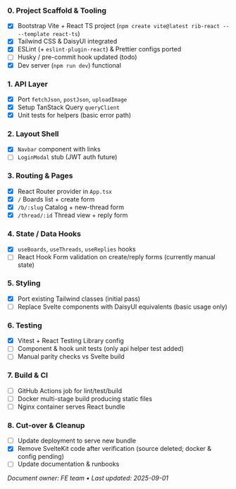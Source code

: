 
### 0. Project Scaffold & Tooling
+ [x] Bootstrap Vite + React TS project (`npm create vite@latest rib-react -- --template react-ts`)
+ [x] Tailwind CSS & DaisyUI integrated
+ [x] ESLint (+ `eslint-plugin-react`) & Prettier configs ported
+ [ ] Husky / pre-commit hook updated (todo)
+ [x] Dev server (`npm run dev`) functional

### 1. API Layer
- [x] Port `fetchJson`, `postJson`, `uploadImage`
- [x] Setup TanStack Query `queryClient`
- [x] Unit tests for helpers (basic error path)

### 2. Layout Shell
- [x] `Navbar` component with links
- [ ] `LoginModal` stub (JWT auth future)

### 3. Routing & Pages
- [x] React Router provider in `App.tsx`
- [x] `/` Boards list + create form
- [x] `/b/:slug` Catalog + new-thread form
- [x] `/thread/:id` Thread view + reply form

### 4. State / Data Hooks
+ [x] `useBoards`, `useThreads`, `useReplies` hooks
+ [ ] React Hook Form validation on create/reply forms (currently manual state)

### 5. Styling
- [x] Port existing Tailwind classes (initial pass)
- [ ] Replace Svelte components with DaisyUI equivalents (basic usage only)

### 6. Testing
- [x] Vitest + React Testing Library config
- [ ] Component & hook unit tests (only api helper test added)
- [ ] Manual parity checks vs Svelte build

### 7. Build & CI
- [ ] GitHub Actions job for lint/test/build
- [ ] Docker multi-stage build producing static files
- [ ] Nginx container serves React bundle

### 8. Cut-over & Cleanup
- [ ] Update deployment to serve new bundle
- [x] Remove SvelteKit code after verification (source deleted; docker & config pending)
- [ ] Update documentation & runbooks

*Document owner: FE team • Last updated: 2025-09-01*
